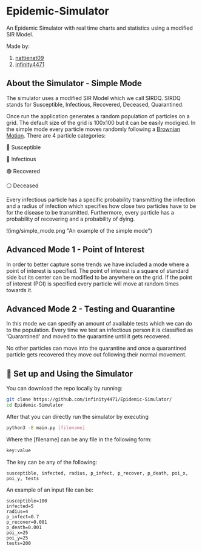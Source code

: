 # Epidemic-Simulator
An Epidemic Simulator with real time charts and statistics using a modified SIR Model.

Made by:

1. [nattienat09](https://github.com/nattienat09)
2. [infinity4471](https://github.com/infinity4471/)

## About the Simulator - Simple Mode

The simulator uses a modified SIR Model which we call SIRDQ. SIRDQ stands for Susceptible, Infectious, Recovered, Deceased, Quarantined.

Once run the application generates a random population of particles on a grid. The default size of the grid is 100x100 but it can be easily modigied. In the simple mode every particle moves randomly following a [Brownian Motion](https://en.wikipedia.org/wiki/Brownian_motion). There are 4 particle categories:

:large_blue_circle: Susceptible

:red_circle: Infectious

:green_circle: Recovered

:white_circle: Deceased

Every infectious particle has a specific probability transmitting the infection and a radius of infection which specifies how close two particles have to be for the disease to be transmitted. Furthermore, every particle has a probability of recovering and a probability of dying.

!(img/simple_mode.png "An example of the simple mode")

## Advanced Mode 1 - Point of Interest

In order to better capture some trends we have included a mode where a point of interest is specified. The point of interest is a square of standard side but its center can be modified to be anywhere on the grid. If the point of interest (POI) is specified every particle will move at random times towards it.

## Advanced Mode 2 - Testing and Quarantine

In this mode we can specify an amount of available tests which we can do to the population. Every time we test an infectious person it is classified as 'Quarantined' and moved to the quarantine until it gets recovered.

No other particles can move into the quarantine and once a quarantined particle gets recovered they move out following their normal movement.

## :wrench: Set up and Using the Simulator

You can download the repo locally by running:
```bash
git clone https://github.com/infinity4471/Epidemic-Simulator/
cd Epidemic-Simulator
```
After that you can directly run the simulator by executing
```bash
python3 -B main.py [filename]
```
Where the [filename] can be any file in the following form:
```bash
key:value
```
The key can be any of the following:
```
susceptible, infected, radius, p_infect, p_recover, p_death, poi_x, poi_y, tests
```
An example of an input file can be:
```
susceptible=100
infected=5
radius=4
p_infect=0.7
p_recover=0.001
p_death=0.001
poi_x=25
poi_y=25
tests=200
```

